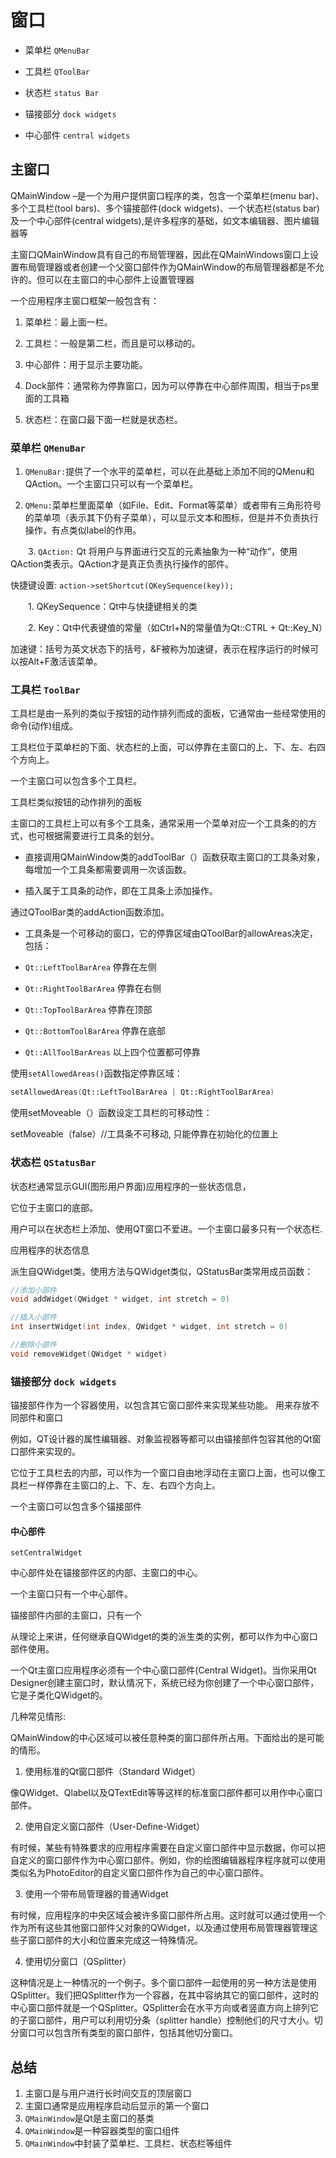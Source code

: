 # 窗口

+ 菜单栏 `QMenuBar`

+ 工具栏  `QToolBar`

+ 状态栏 `status Bar`

+ 锚接部分 `dock widgets`

+ 中心部件 `central widgets`

  

## 主窗口

QMainWindow –是一个为用户提供窗口程序的类，包含一个菜单栏(menu bar)、多个工具栏(tool bars)、多个锚接部件(dock widgets)、一个状态栏(status bar)及一个中心部件(central widgets),是许多程序的基础，如文本编辑器、图片编辑器等

主窗口QMainWindow具有自己的布局管理器，因此在QMainWindows窗口上设置布局管理器或者创建一个父窗口部件作为QMainWindow的布局管理器都是不允许的。但可以在主窗口的中心部件上设置管理器

一个应用程序主窗口框架一般包含有：

1. 菜单栏：最上面一栏。

2. 工具栏：一般是第二栏，而且是可以移动的。

3. 中心部件：用于显示主要功能。

4. Dock部件：通常称为停靠窗口，因为可以停靠在中心部件周围，相当于ps里面的工具箱

5. 状态栏：在窗口最下面一栏就是状态栏。



### 菜单栏 `QMenuBar`

1. `QMenuBar:`提供了一个水平的菜单栏，可以在此基础上添加不同的QMenu和QAction。一个主窗口只可以有一个菜单栏。

2. `QMenu:`菜单栏里面菜单（如File、Edit、Format等菜单）或者带有三角形符号的菜单项（表示其下仍有子菜单），可以显示文本和图标，但是并不负责执行操作，有点类似label的作用。

　　3. `QAction:` Qt 将用户与界面进行交互的元素抽象为一种“动作”，使用QAction类表示。QAction才是真正负责执行操作的部件。

快捷键设置: `action->setShortcut(QKeySequence(key));`

　　1. QKeySequence：Qt中与快捷键相关的类

　　2. Key：Qt中代表键值的常量（如Ctrl+N的常量值为Qt::CTRL + Qt::Key_N）

加速键：括号为英文状态下的括号，&F被称为加速键，表示在程序运行的时候可以按Alt+F激活该菜单。

### 工具栏 `ToolBar`

工具栏是由一系列的类似于按钮的动作排列而成的面板，它通常由一些经常使用的命令(动作)组成。

工具栏位于菜单栏的下面、状态栏的上面，可以停靠在主窗口的上、下、左、右四个方向上。

一个主窗口可以包含多个工具栏。

工具栏类似按钮的动作排列的面板

主窗口的工具栏上可以有多个工具条，通常采用一个菜单对应一个工具条的的方式，也可根据需要进行工具条的划分。

+ 直接调用QMainWindow类的addToolBar（）函数获取主窗口的工具条对象，每增加一个工具条都需要调用一次该函数。

+  插入属于工具条的动作，即在工具条上添加操作。

通过QToolBar类的addAction函数添加。

+ 工具条是一个可移动的窗口，它的停靠区域由QToolBar的allowAreas决定，包括：

+ `Qt::LeftToolBarArea` 停靠在左侧

+ `Qt::RightToolBarArea` 停靠在右侧

+ `Qt::TopToolBarArea` 停靠在顶部

+ `Qt::BottomToolBarArea`  停靠在底部

+ `Qt::AllToolBarAreas` 以上四个位置都可停靠



使用``setAllowedAreas()``函数指定停靠区域：　

```cpp
setAllowedAreas(Qt::LeftToolBarArea | Qt::RightToolBarArea)
```

使用setMoveable（）函数设定工具栏的可移动性：

setMoveable（false）//工具条不可移动, 只能停靠在初始化的位置上

### 状态栏 `QStatusBar`

状态栏通常显示GUI(图形用户界面)应用程序的一些状态信息，

它位于主窗口的底部。

用户可以在状态栏上添加、使用QT窗口不爱进。一个主窗口最多只有一个状态栏.

应用程序的状态信息

派生自QWidget类，使用方法与QWidget类似，QStatusBar类常用成员函数：

```cpp
//添加小部件
void addWidget(QWidget * widget, int stretch = 0)

//插入小部件
int insertWidget(int index, QWidget * widget, int stretch = 0)

//删除小部件
void removeWidget(QWidget * widget)

```

### 锚接部分 `dock widgets`

锚接部件作为一个容器使用，以包含其它窗口部件来实现某些功能。 用来存放不同部件和窗口

例如，QT设计器的属性编辑器、对象监视器等都可以由锚接部件包容其他的Qt窗口部件来实现的。

它位于工具栏去的内部，可以作为一个窗口自由地浮动在主窗口上面，也可以像工具栏一样停靠在主窗口的上、下、左、右四个方向上。

一个主窗口可以包含多个锚接部件



#### 中心部件 

`setCentralWidget`

中心部件处在锚接部件区的内部、主窗口的中心。

一个主窗口只有一个中心部件。   

锚接部件内部的主窗口，只有一个

从理论上来讲，任何继承自QWidget的类的派生类的实例，都可以作为中心窗口部件使用。

 一个Qt主窗口应用程序必须有一个中心窗口部件(Central Widget)。当你采用Qt Designer创建主窗口时，默认情况下，系统已经为你创建了一个中心窗口部件，它是子类化QWidget的。

几种常见情形:

 QMainWindow的中心区域可以被任意种类的窗口部件所占用。下面给出的是可能的情形。

1.  使用标准的Qt窗口部件（Standard Widget）

  像QWidget、Qlabel以及QTextEdit等等这样的标准窗口部件都可以用作中心窗口部件。



2.  使用自定义窗口部件（User-Define-Widget）

有时候，某些有特殊要求的应用程序需要在自定义窗口部件中显示数据，你可以把自定义的窗口部件作为中心窗口部件。例如，你的绘图编辑器程序程序就可以使用类似名为PhotoEditor的自定义窗口部件作为自己的中心窗口部件。

3. 使用一个带布局管理器的普通Widget

 有时候，应用程序的中央区域会被许多窗口部件所占用。这时就可以通过使用一个作为所有这些其他窗口部件父对象的QWidget，以及通过使用布局管理器管理这些子窗口部件的大小和位置来完成这一特殊情况。

4. 使用切分窗口（QSplitter）

  这种情况是上一种情况的一个例子。多个窗口部件一起使用的另一种方法是使用QSplitter。我们把QSplitter作为一个容器，在其中容纳其它的窗口部件，这时的中心窗口部件就是一个QSplitter。QSplitter会在水平方向或者竖直方向上排列它的子窗口部件，用户可以利用切分条（splitter handle）控制他们的尺寸大小。切分窗口可以包含所有类型的窗口部件，包括其他切分窗口。





## 总结

1. 主窗口是与用户进行长时间交互的顶层窗口
2. 主窗口通常是应用程序启动后显示的第一个窗口
1. `QMainWindow`是Qt是主窗口的基类
2. `QMainWindow`是一种容器类型的窗口组件
3. `QMainWindow`中封装了菜单栏、工具栏、状态栏等组件